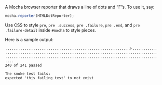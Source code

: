 A Mocha browser reporter that draws a line of dots and “F”s. To use it, say:
```javascript
mocha.reporter(HTMLDotReporter);
```

Use CSS to style `pre`, `pre .success`, `pre .failure`, `pre .end`, and
`pre .failure-detail` inside `#mocha` to style pieces.

Here is a sample output:
```
..........................................................F....................
...............................................................................
...............................................................................
....
240 of 241 passed

The smoke test fails:
expected 'this failing test' to not exist
```
